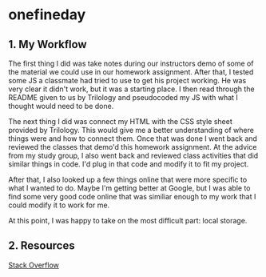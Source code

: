 # onefineday

## 1. My Workflow

The first thing I did was take notes during our instructors demo of some of the material we could use in our homework assignment. After that, I tested some JS a classmate had tried to use to get his project working. He was very clear it didn't work, but it was a starting place. I then read through the README given to us by Trilology and pseudocoded my JS with what I thought would need to be done.

The next thing I did was connect my HTML with the CSS style sheet provided by Trilology. This would give me a better understanding of where things were and how to connect them. Once that was done I went back and reviewed the classes that demo'd this homework assignment. At the advice from my study group, I also went back and reviewed class activities that did similar things in code. I'd plug in that code and modify it to fit my project.

After that, I also looked up a few things online that were more specific to what I wanted to do. Maybe I'm getting better at Google, but I was able to find some very good code online that was similiar enough to my work that I could modify it to work for me.

At this point, I was happy to take on the most difficult part: local storage.

## 2. Resources

[Stack Overflow](https://stackoverflow.com/questions/59995703/trying-to-change-background-color-based-off-if-the-hour-is-in-the-past-current)
